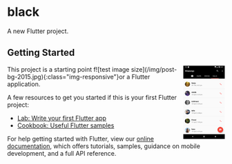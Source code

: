 # black

A new Flutter project.

## Getting Started


<img align="right" src="https://github.com/vipuluthaiah/Flutter-WhatsApp-Clone-Black/blob/master/screenshot/Screenshot_1583247707.png" width=96>
This project is a starting point f![test image size](/img/post-bg-2015.jpg){:class="img-responsive"}or a Flutter application.

A few resources to get you started if this is your first Flutter project:

- [Lab: Write your first Flutter app](https://flutter.dev/docs/get-started/codelab)
- [Cookbook: Useful Flutter samples](https://flutter.dev/docs/cookbook)

For help getting started with Flutter, view our
[online documentation](https://flutter.dev/docs), which offers tutorials,
samples, guidance on mobile development, and a full API reference.
